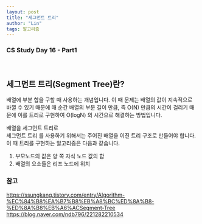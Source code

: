 ```yaml
---
layout: post
title: "세그먼트 트리"
author: "Lin"
tags: 알고리즘 
---
```

### CS Study Day 16 - Part1

<br>

## 세그먼트 트리(Segment Tree)란?
배열에 부분 합을 구할 때 사용하는 개념입니다. 이 때 문제는 배열의 값이 지속적으로 바뀔 수 있기 때문에 매 순간 배열의 부분 길이 만큼, 즉 O(N) 만큼의 시간이 걸리기 때문에 이를 트리로 구현하여 O(logN) 의 시간으로 해결하는 방법입니다.

 

 

배열을 세그먼트 트리로 <br>
세그먼트 트리 를 사용하기 위해서는 주어진 배열을 이진 트리 구조로 만들어야 합니다. 이 때 트리를 구현하는 알고리즘은 다음과 같습니다.

1. 부모노드의 값은 양 쪽 자식 노드 값의 합
2. 배열의 요소들은 리프 노드에 위치



### 참고
https://ssungkang.tistory.com/entry/Algorithm-%EC%84%B8%EA%B7%B8%EB%A8%BC%ED%8A%B8-%ED%8A%B8%EB%A6%ACSegment-Tree
https://blog.naver.com/ndb796/221282210534